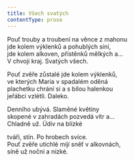 ```yaml
---
title: Všech svatých
contentType: prose
---
```


<section>

Pouť trouby a troubení na věnce z mahonu  
jde kolem výklenků a pohublých síní,  
jde kolem alkoven, přístěnků mělkých a…  
V chvoji kraj. Svatých všech.

Pouť zvěře zůstalé jde kolem výklenků,  
ve kterých Maria v spadalém oděná  
plachetku chrání si a s bílou halenkou  
jeřábci vzlétli. Daleko.

Denního ubývá. Slaměné květiny  
skopené v zahradách pozvedá vítr a…  
Chladně už. Údiv na blízké

tváři, stín. Po hrobech svíce.  
Pouť zvěře utichlé míjí sněť v alkovnách,  
síně už noční a nízké.

</section>
